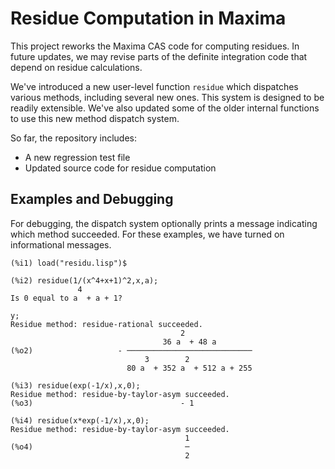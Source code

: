 # Residue Computation in Maxima

This project reworks the Maxima CAS code for computing residues. In future updates, we may revise parts of the definite integration code that depend on residue calculations.

We've introduced a new user-level function `residue` which dispatches various methods, including several new ones. This system is designed to be readily extensible. We've also updated some of the older internal functions to use this new method dispatch system.

So far, the repository includes:
- A new regression test file
- Updated source code for residue computation

## Examples and Debugging

For debugging, the dispatch system optionally prints a message indicating which method succeeded. For these examples, we have turned on informational messages.

~~~
(%i1) load("residu.lisp")$

(%i2) residue(1/(x^4+x+1)^2,x,a);
               4
Is 0 equal to a  + a + 1?

y;
Residue method: residue-rational succeeded.
                                      2
                                  36 a  + 48 a
(%o2)                   - ────────────────────────────
                              3        2
                          80 a  + 352 a  + 512 a + 255

(%i3) residue(exp(-1/x),x,0);
Residue method: residue-by-taylor-asym succeeded.
(%o3)                                 - 1

(%i4) residue(x*exp(-1/x),x,0);
Residue method: residue-by-taylor-asym succeeded.
                                       1
(%o4)                                  ─
                                       2
~~~
